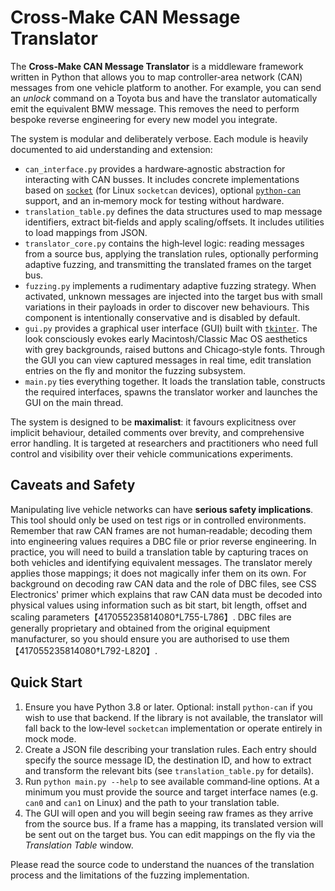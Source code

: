 # Cross‑Make CAN Message Translator

The **Cross‑Make CAN Message Translator** is a middleware framework written in
Python that allows you to map controller‑area network (CAN) messages from one
vehicle platform to another.  For example, you can send an *unlock* command on
a Toyota bus and have the translator automatically emit the equivalent BMW
message.  This removes the need to perform bespoke reverse engineering for
every new model you integrate.

The system is modular and deliberately verbose.  Each module is heavily
documented to aid understanding and extension:

* `can_interface.py` provides a hardware‑agnostic abstraction for interacting
  with CAN busses.  It includes concrete implementations based on
  [`socket`](https://docs.python.org/3/library/socket.html) (for Linux
  `socketcan` devices), optional [`python‑can`](https://python‑can.readthedocs.io/en/latest/)
  support, and an in‑memory mock for testing without hardware.
* `translation_table.py` defines the data structures used to map message
  identifiers, extract bit‑fields and apply scaling/offsets.  It includes
  utilities to load mappings from JSON.
* `translator_core.py` contains the high‑level logic: reading messages from
  a source bus, applying the translation rules, optionally performing adaptive
  fuzzing, and transmitting the translated frames on the target bus.
* `fuzzing.py` implements a rudimentary adaptive fuzzing strategy.  When
  activated, unknown messages are injected into the target bus with small
  variations in their payloads in order to discover new behaviours.  This
  component is intentionally conservative and is disabled by default.
* `gui.py` provides a graphical user interface (GUI) built with
  [`tkinter`](https://docs.python.org/3/library/tkinter.html).  The look
  consciously evokes early Macintosh/Classic Mac OS aesthetics with grey
  backgrounds, raised buttons and Chicago‑style fonts.  Through the GUI you
  can view captured messages in real time, edit translation entries on the
  fly and monitor the fuzzing subsystem.
* `main.py` ties everything together.  It loads the translation table,
  constructs the required interfaces, spawns the translator worker and
  launches the GUI on the main thread.

The system is designed to be **maximalist**: it favours explicitness over
implicit behaviour, detailed comments over brevity, and comprehensive error
handling.  It is targeted at researchers and practitioners who need full
control and visibility over their vehicle communications experiments.

## Caveats and Safety

Manipulating live vehicle networks can have **serious safety implications**.
This tool should only be used on test rigs or in controlled environments.
Remember that raw CAN frames are not human‑readable; decoding them into
engineering values requires a DBC file or prior reverse engineering.  In
practice, you will need to build a translation table by capturing traces on
both vehicles and identifying equivalent messages.  The translator merely
applies those mappings; it does not magically infer them on its own.  For
background on decoding raw CAN data and the role of DBC files, see CSS
Electronics' primer which explains that raw CAN data must be decoded into
physical values using information such as bit start, bit length, offset and
scaling parameters【417055235814080†L755-L786】.  DBC files are generally
proprietary and obtained from the original equipment manufacturer, so you
should ensure you are authorised to use them【417055235814080†L792-L820】.

## Quick Start

1. Ensure you have Python 3.8 or later.  Optional: install `python‑can` if
   you wish to use that backend.  If the library is not available, the
   translator will fall back to the low‑level `socketcan` implementation or
   operate entirely in mock mode.
2. Create a JSON file describing your translation rules.  Each entry should
   specify the source message ID, the destination ID, and how to extract and
   transform the relevant bits (see `translation_table.py` for details).
3. Run `python main.py --help` to see available command‑line options.  At a
   minimum you must provide the source and target interface names (e.g.
   `can0` and `can1` on Linux) and the path to your translation table.
4. The GUI will open and you will begin seeing raw frames as they arrive
   from the source bus.  If a frame has a mapping, its translated version
   will be sent out on the target bus.  You can edit mappings on the fly via
   the *Translation Table* window.

Please read the source code to understand the nuances of the translation
process and the limitations of the fuzzing implementation.